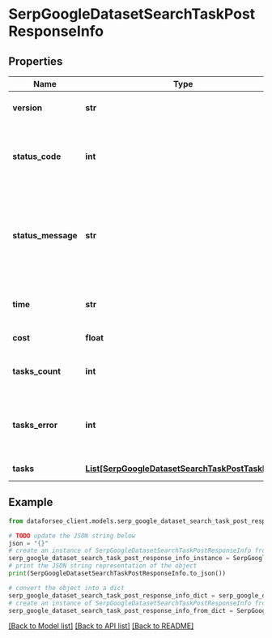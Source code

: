 # SerpGoogleDatasetSearchTaskPostResponseInfo


## Properties

Name | Type | Description | Notes
------------ | ------------- | ------------- | -------------
**version** | **str** | the current version of the API | [optional] 
**status_code** | **int** | general status code you can find the full list of the response codes here | [optional] 
**status_message** | **str** | general informational message you can find the full list of general informational messages here | [optional] 
**time** | **str** | total execution time, seconds | [optional] 
**cost** | **float** | total tasks cost, USD | [optional] 
**tasks_count** | **int** | the number of tasks in the tasks array | [optional] 
**tasks_error** | **int** | the number of tasks in the tasks array returned with an error | [optional] 
**tasks** | [**List[SerpGoogleDatasetSearchTaskPostTaskInfo]**](SerpGoogleDatasetSearchTaskPostTaskInfo.md) | array of tasks | [optional] 

## Example

```python
from dataforseo_client.models.serp_google_dataset_search_task_post_response_info import SerpGoogleDatasetSearchTaskPostResponseInfo

# TODO update the JSON string below
json = "{}"
# create an instance of SerpGoogleDatasetSearchTaskPostResponseInfo from a JSON string
serp_google_dataset_search_task_post_response_info_instance = SerpGoogleDatasetSearchTaskPostResponseInfo.from_json(json)
# print the JSON string representation of the object
print(SerpGoogleDatasetSearchTaskPostResponseInfo.to_json())

# convert the object into a dict
serp_google_dataset_search_task_post_response_info_dict = serp_google_dataset_search_task_post_response_info_instance.to_dict()
# create an instance of SerpGoogleDatasetSearchTaskPostResponseInfo from a dict
serp_google_dataset_search_task_post_response_info_from_dict = SerpGoogleDatasetSearchTaskPostResponseInfo.from_dict(serp_google_dataset_search_task_post_response_info_dict)
```
[[Back to Model list]](../README.md#documentation-for-models) [[Back to API list]](../README.md#documentation-for-api-endpoints) [[Back to README]](../README.md)


